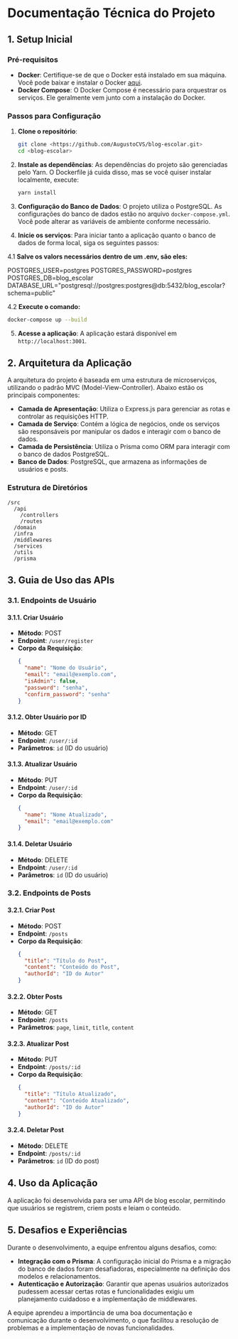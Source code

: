 # Documentação Técnica do Projeto

## 1. Setup Inicial

### Pré-requisitos
- **Docker**: Certifique-se de que o Docker está instalado em sua máquina. Você pode baixar e instalar o Docker [aqui](https://www.docker.com/get-started).
- **Docker Compose**: O Docker Compose é necessário para orquestrar os serviços. Ele geralmente vem junto com a instalação do Docker.

### Passos para Configuração

1. **Clone o repositório**:
   ```bash
   git clone <https://github.com/AugustoCVS/blog-escolar.git>
   cd <blog-escolar>
   ```

2. **Instale as dependências**:
   As dependências do projeto são gerenciadas pelo Yarn. O Dockerfile já cuida disso, mas se você quiser instalar localmente, execute:
   ```bash
   yarn install
   ```

3. **Configuração do Banco de Dados**:
   O projeto utiliza o PostgreSQL. As configurações do banco de dados estão no arquivo `docker-compose.yml`. Você pode alterar as variáveis de ambiente conforme necessário.

4. **Inicie os serviços**:
   Para iniciar tanto a aplicação quanto o banco de dados de forma local, siga os seguintes passos:

  4.1 **Salve os valors necessários dentro de um .env, são eles:**

  POSTGRES_USER=postgres
  POSTGRES_PASSWORD=postgres
  POSTGRES_DB=blog_escolar
  DATABASE_URL="postgresql://postgres:postgres@db:5432/blog_escolar?schema=public"

  4.2 **Execute o comando:**

   ```bash
   docker-compose up --build
   ```

5. **Acesse a aplicação**:
   A aplicação estará disponível em `http://localhost:3001`.

## 2. Arquitetura da Aplicação

A arquitetura do projeto é baseada em uma estrutura de microserviços, utilizando o padrão MVC (Model-View-Controller). Abaixo estão os principais componentes:

- **Camada de Apresentação**: Utiliza o Express.js para gerenciar as rotas e controlar as requisições HTTP.
- **Camada de Serviço**: Contém a lógica de negócios, onde os serviços são responsáveis por manipular os dados e interagir com o banco de dados.
- **Camada de Persistência**: Utiliza o Prisma como ORM para interagir com o banco de dados PostgreSQL.
- **Banco de Dados**: PostgreSQL, que armazena as informações de usuários e posts.

### Estrutura de Diretórios

```
/src
  /api
    /controllers
    /routes
  /domain
  /infra
  /middlewares
  /services
  /utils
  /prisma
```

## 3. Guia de Uso das APIs

### 3.1. Endpoints de Usuário

#### 3.1.1. Criar Usuário
- **Método**: POST
- **Endpoint**: `/user/register`
- **Corpo da Requisição**:
  ```json
  {
    "name": "Nome do Usuário",
    "email": "email@exemplo.com",
    "isAdmin": false,
    "password": "senha",
    "confirm_password": "senha"
  }
  ```

#### 3.1.2. Obter Usuário por ID
- **Método**: GET
- **Endpoint**: `/user/:id`
- **Parâmetros**: `id` (ID do usuário)

#### 3.1.3. Atualizar Usuário
- **Método**: PUT
- **Endpoint**: `/user/:id`
- **Corpo da Requisição**:
  ```json
  {
    "name": "Nome Atualizado",
    "email": "email@exemplo.com"
  }
  ```

#### 3.1.4. Deletar Usuário
- **Método**: DELETE
- **Endpoint**: `/user/:id`
- **Parâmetros**: `id` (ID do usuário)

### 3.2. Endpoints de Posts

#### 3.2.1. Criar Post
- **Método**: POST
- **Endpoint**: `/posts`
- **Corpo da Requisição**:
  ```json
  {
    "title": "Título do Post",
    "content": "Conteúdo do Post",
    "authorId": "ID do Autor"
  }
  ```

#### 3.2.2. Obter Posts
- **Método**: GET
- **Endpoint**: `/posts`
- **Parâmetros**: `page`, `limit`, `title`, `content`

#### 3.2.3. Atualizar Post
- **Método**: PUT
- **Endpoint**: `/posts/:id`
- **Corpo da Requisição**:
  ```json
  {
    "title": "Título Atualizado",
    "content": "Conteúdo Atualizado",
    "authorId": "ID do Autor"
  }
  ```

#### 3.2.4. Deletar Post
- **Método**: DELETE
- **Endpoint**: `/posts/:id`
- **Parâmetros**: `id` (ID do post)

## 4. Uso da Aplicação

A aplicação foi desenvolvida para ser uma API de blog escolar, permitindo que usuários se registrem, criem posts e leiam o conteúdo.

## 5. Desafios e Experiências

Durante o desenvolvimento, a equipe enfrentou alguns desafios, como:

- **Integração com o Prisma**: A configuração inicial do Prisma e a migração do banco de dados foram desafiadoras, especialmente na definição dos modelos e relacionamentos.
- **Autenticação e Autorização**: Garantir que apenas usuários autorizados pudessem acessar certas rotas e funcionalidades exigiu um planejamento cuidadoso e a implementação de middlewares.

A equipe aprendeu a importância de uma boa documentação e comunicação durante o desenvolvimento, o que facilitou a resolução de problemas e a implementação de novas funcionalidades.
